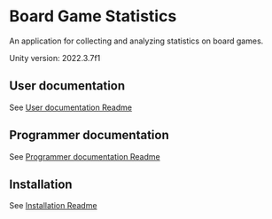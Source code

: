 # Board Game Statistics

An application for collecting and analyzing statistics on board games.

Unity version: 2022.3.7f1

## User documentation

See [User documentation Readme](./Assets/Docs/Architecture.md)

## Programmer documentation

See [Programmer documentation Readme](./Assets/Docs/Architecture.md)

## Installation

See [Installation Readme](./Assets/Docs/Architecture.md)
